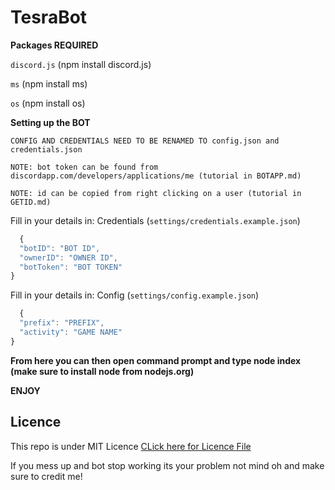 # TesraBot

**Packages REQUIRED**

`discord.js` (npm install discord.js)

`ms` (npm install ms)

`os` (npm install os)

**Setting up the BOT**

`CONFIG AND CREDENTIALS NEED TO BE RENAMED TO config.json and credentials.json`

`NOTE: bot token can be found from discordapp.com/developers/applications/me (tutorial in BOTAPP.md)`

`NOTE: id can be copied from right clicking on a user (tutorial in GETID.md)`

Fill in your details in:
Credentials (`settings/credentials.example.json`) 
**<RENAME FILE TO credentials.json>**
```js
  {
  "botID": "BOT ID",
  "ownerID": "OWNER ID",
  "botToken": "BOT TOKEN"
}
```
Fill in your details in: 
Config (`settings/config.example.json`) 
```js
  {
  "prefix": "PREFIX",
  "activity": "GAME NAME"
}
```
**<RENAME FILE TO config.json>**
  
**From here you can then open command prompt and type node index (make sure to install node from nodejs.org)**

**ENJOY**


## Licence
This repo is under MIT Licence [CLick here for Licence File]()

If you mess up and bot stop working its your problem not mind oh and
make sure to credit me!
